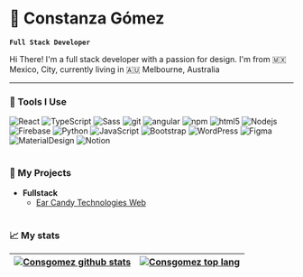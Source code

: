 # 🌻 Constanza Gómez

**`Full Stack Developer`**

Hi There! I'm a full stack developer with a passion for design. I'm from 🇲🇽 Mexico, City, currently living in 🇦🇺 Melbourne, Australia

---

### 🔨 Tools I Use
<img alt="React" src="https://img.shields.io/badge/-React-45b8d8?style=flat-square&logo=react&logoColor=white" />
<img alt="TypeScript" src="https://img.shields.io/badge/-TypeScript-007ACC?style=flat-square&logo=typescript&logoColor=white" />
<img alt="Sass" src="https://img.shields.io/badge/-Sass-CC6699?style=flat-square&logo=sass&logoColor=white" />
<img alt="git" src="https://img.shields.io/badge/-Git-F05032?style=flat-square&logo=git&logoColor=white" />
<img alt="angular" src="https://img.shields.io/badge/-Angular-DD0031?style=flat-square&logo=angular&logoColor=white" />
<img alt="npm" src="https://img.shields.io/badge/-NPM-CB3837?style=flat-square&logo=npm&logoColor=white" />
<img alt="html5" src="https://img.shields.io/badge/-HTML5-E34F26?style=flat-square&logo=html5&logoColor=white" />
<img alt="Nodejs" src="https://img.shields.io/badge/-Nodejs-43853d?style=flat-square&logo=Node.js&logoColor=white" />
<img alt="Firebase" src="https://img.shields.io/badge/-Firebase?style=flat-square&logo=firebase&logoColor=white&label=Firebase&labelColor=%23DD2C00&color=%23DD2C00
" />
<img alt="Python" src="https://img.shields.io/badge/-Python?style=flat-square&logo=python&logoColor=white&label=Python&labelColor=%233776AB&color=%233776AB
"/>
<img alt="JavaScript" src="https://img.shields.io/badge/-Javascript?style=flat-square&logo=javascript&logoColor=white&label=JavaScript&labelColor=%23F7DF1E&color=%23F7DF1E
"/>
<img alt="Bootstrap" src="https://img.shields.io/badge/-Bootstrap?style=flat-square&logo=bootstrap&logoColor=white&label=Bootstrap&labelColor=%237952B3&color=%237952B3
"/>
<img alt="WordPress" src="https://img.shields.io/badge/-WordPress?style=flat-square&logo=wordpress&logoColor=white&label=WordPress&labelColor=%2321759B&color=%2321759B
"/>
<img alt="Figma" src="https://img.shields.io/badge/-Figma?style=flat-square&logo=figma&logoColor=white&label=Figma&labelColor=%23F24E1E&color=%23F24E1E
"/>
<img alt="MaterialDesign" src="https://img.shields.io/badge/-MaterialDesign?style=flat-square&logo=materialdesign&logoColor=white&label=Material%20Design&labelColor=%236750A4&color=%236750A4
"/>
<img alt="Notion" src="https://img.shields.io/badge/-Notion?style=flat-square&logo=notion&logoColor=white&label=Notion&labelColor=%23000000&color=%23000000" />

#

### 📁 My Projects

- <b>Fullstack</b>
    - [Ear Candy Technologies Web](https://earcandytech.com/)

# 

### 📈 My stats

| <a href="https://github.com/anuraghazra/github-readme-stats"><img align="center" src="https://github-readme-stats.vercel.app/api?username=Consgomez&hide=issues&show_icons=true&theme=dracula" alt="Consgomez github stats" /></a> | <a href="https://github.com/anuraghazra/github-readme-stats"><img align="center" src="https://github-readme-stats.vercel.app/api/top-langs/?username=Consgomez&size_weight=0.5&count_weight=0.5&layout=compact" alt="Consgomez top lang" /></a> |
| ------------- | ------------- |
